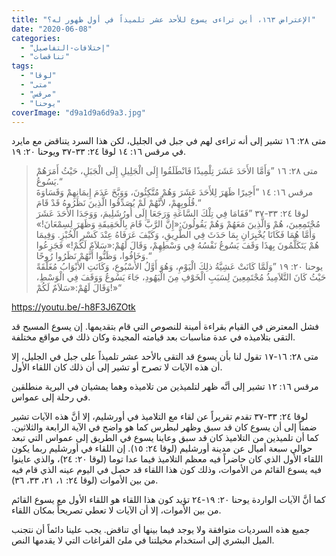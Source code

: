 ```yaml
---
title: "الإعتراض ١٦٣، أين تراءى يسوع للأحد عشر تلميذاً في أول ظهور له؟"
date: "2020-06-08"
categories: 
  - "إختلافات-التفاصيل"
  - "تناقضات"
tags: 
  - "لوقا"
  - "متى"
  - "مرقس"
  - "يوحنا"
coverImage: "d9a1d9a6d9a3.jpg"
---
```


متى ٢٨: ١٦ تشير إلى أنه تراءى لهم في جبل في الجليل، لكن هذا السرد يتناقض مع مايرد في مرقس ١٦: ١٤ لوقا ٢٤: ٣٣-٣٧ ويوحنا ٢٠: ١٩.

> متى ٢٨: ١٦ ”وَأَمَّا الأَحَدَ عَشَرَ تِلْمِيذًا فَانْطَلَقُوا إِلَى الْجَلِيلِ إِلَى الْجَبَلِ، حَيْثُ أَمَرَهُمْ يَسُوعُ.“  
> مرقس ١٦: ١٤ ”أَخِيرًا ظَهَرَ لِلأَحَدَ عَشَرَ وَهُمْ مُتَّكِئُونَ، وَوَبَّخَ عَدَمَ إِيمَانِهِمْ وَقَسَاوَةَ قُلُوبِهِمْ، لأَنَّهُمْ لَمْ يُصَدِّقُوا الَّذِينَ نَظَرُوهُ قَدْ قَامَ.“  
> لوقا ٢٤: ٣٣-٣٧ ”فَقَامَا فِي تِلْكَ السَّاعَةِ وَرَجَعَا إِلَى أُورُشَلِيمَ، وَوَجَدَا الأَحَدَ عَشَرَ مُجْتَمِعِينَ، هُمْ وَالَّذِينَ مَعَهُمْ وَهُمْ يَقُولُونَ:«إِنَّ الرَّبَّ قَامَ بِالْحَقِيقَةِ وَظَهَرَ لِسِمْعَانَ!» وَأَمَّا هُمَا فَكَانَا يُخْبِرَانِ بِمَا حَدَثَ فِي الطَّرِيقِ، وَكَيْفَ عَرَفَاهُ عِنْدَ كَسْرِ الْخُبْزِ. وَفِيمَا هُمْ يَتَكَلَّمُونَ بِهذَا وَقَفَ يَسُوعُ نَفْسُهُ فِي وَسْطِهِمْ، وَقَالَ لَهُمْ:«سَلاَمٌ لَكُمْ!» فَجَزِعُوا وَخَافُوا، وَظَنُّوا أَنَّهُمْ نَظَرُوا رُوحًا.“  
> يوحنا ٢٠: ١٩ ”وَلَمَّا كَانَتْ عَشِيَّةُ ذلِكَ الْيَوْمِ، وَهُوَ أَوَّلُ الأُسْبُوعِ، وَكَانَتِ الأَبْوَابُ مُغَلَّقَةً حَيْثُ كَانَ التَّلاَمِيذُ مُجْتَمِعِينَ لِسَبَبِ الْخَوْفِ مِنَ الْيَهُودِ، جَاءَ يَسُوعُ وَوَقَفَ فِي الْوَسْطِ، وَقَالَ لَهُمْ:«سَلاَمٌ لَكُمْ!»“

https://youtu.be/-h8F3J6ZOtk

فشل المعترض في القيام بقراءة أمينة للنصوص التي قام بتقديمها. إن يسوع المسيح قد التقى بتلاميذه في عدة مناسبات بعد قيامته المجيدة وكان ذلك في مواقع مختلفة.

متى ٢٨: ١٦-١٧ تقول لنا بأن يسوع قد التقى بالأحد عشر تلميذاً على جبل في الجليل، إلا أن هذه الآيات لا تصرح أو تشير إلى أن ذلك كان اللقاء الأول.

مرقس ١٦: ١٢ تشير إلى أنَّه ظهر لتلميذين من تلاميذه وهما يمشيان في البرية منطلقين في رحلة إلى عمواس.

لوقا ٢٤: ٣٣-٣٧ تقدم تقريراً عن لقاء مع التلاميذ في أورشليم، إلا أنَّ هذه الآيات تشير ضمناً إلى أن يسوع كان قد سبق وظهر لبطرس كما هو واضح في الآية الرابعة والثلاثين. كما أن تلميذين من التلاميذ كان قد سبق وعاينا يسوع في الطريق إلى عمواس التي تبعد حوالي سبعة أميال عن مدينة أورشليم (لوقا ٢٤: ١٥). إن اللقاء في أورشليم ربما يكون اللقاء الأول الذي كان حاضراً فيه معظم التلاميذ فيما عدا توما (لوقا ٢٠: ٢٤)، والذي عاينوا فيه يسوع القائم من الأموات، وذلك كون هذا اللقاء قد حصل في اليوم عينه الذي قام فيه من بين الأموات (لوقا ٢٤: ١، ٢١، ٣٣، ٣٦).

كما أنَّ الآيات الواردة يوحنا ٢٠: ١٩-٢٤ تؤيد كون هذا اللقاء هو اللقاء الأول مع يسوع القائم من بين الأموات، إلا أن الآيات لا تعطي تصريحاً بمكان اللقاء. 

جميع هذه السرديات متوافقة ولا يوجد فيما بينها أي تناقض. يجب علينا دائماً أن نتجنب الميل البشري إلى استخدام مخيلتنا في ملئ الفراغات التي لا يقدمها النص.
